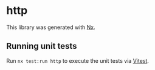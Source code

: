 # http

This library was generated with [Nx](https://nx.dev).

## Running unit tests

Run `nx test:run http` to execute the unit tests via [Vitest](https://vitest.dev).
